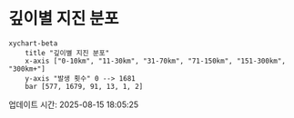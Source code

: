 # 깊이별 지진 분포

```mermaid
xychart-beta
    title "깊이별 지진 분포"
    x-axis ["0-10km", "11-30km", "31-70km", "71-150km", "151-300km", "300km+"]
    y-axis "발생 횟수" 0 --> 1681
    bar [577, 1679, 91, 13, 1, 2]
```

업데이트 시간: 2025-08-15 18:05:25
